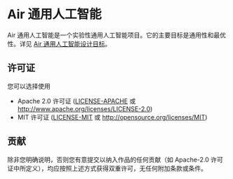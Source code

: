 # Air 通用人工智能

Air 通用人工智能是一个实验性通用人工智能项目。它的主要目标是通用性和最优性。详见 [Air 通用人工智能设计目标](zh-Hans/Air%20通用人工智能设计目标.md)。

## 许可证

您可以选择使用

* Apache 2.0 许可证
  ([LICENSE-APACHE](LICENSE-APACHE) 或 <http://www.apache.org/licenses/LICENSE-2.0>)
* MIT 许可证
  ([LICENSE-MIT](LICENSE-MIT) 或 <http://opensource.org/licenses/MIT>)

## 贡献

除非您明确说明，否则您有意提交以纳入作品的任何贡献（如 Apache-2.0 许可证中所定义），均应按照上述方式获得双重许可，无任何附加条款或条件。
